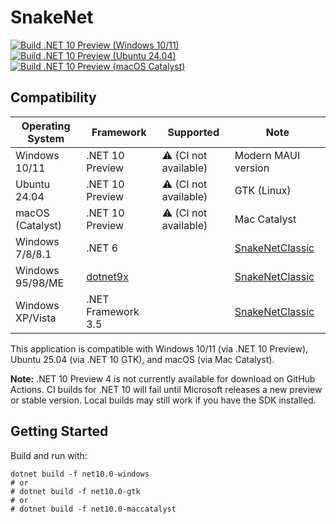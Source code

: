 # SnakeNet

<!--
NOTE: .NET 10 Preview 4 is currently not available for download on GitHub Actions. The following badges may show failing status until a new preview or stable version is released by Microsoft.
-->
[![Build .NET 10 Preview (Windows 10/11)](https://github.com/WhiteWrym18/SnakeNetFusion/actions/workflows/.net10-preview-windows.yml/badge.svg?branch=main)](https://github.com/WhiteWrym18/SnakeNetFusion/actions/workflows/.net10-preview-windows.yml)
[![Build .NET 10 Preview (Ubuntu 24.04)](https://github.com/WhiteWrym18/SnakeNetFusion/actions/workflows/.net10-ubuntu-2404.yml/badge.svg?branch=main)](https://github.com/WhiteWrym18/SnakeNetFusion/actions/workflows/.net10-ubuntu-2404.yml)
[![Build .NET 10 Preview (macOS Catalyst)](https://github.com/WhiteWrym18/SnakeNetFusion/actions/workflows/.net10-MacCatalyst.yml/badge.svg?branch=main)](https://github.com/WhiteWrym18/SnakeNetFusion/actions/workflows/.net10-MacCatalyst.yml)

## Compatibility

| Operating System      | Framework          | Supported            | Note                                                     |
|----------------------|--------------------|----------------------|----------------------------------------------------------|
| Windows 10/11        | .NET 10 Preview    | ⚠️ (CI not available) | Modern MAUI version                                      |
| Ubuntu 24.04         | .NET 10 Preview    | ⚠️ (CI not available) | GTK (Linux)                                              |
| macOS (Catalyst)     | .NET 10 Preview    | ⚠️ (CI not available) | Mac Catalyst                                             |
| Windows 7/8/8.1      | .NET 6             || [SnakeNetClassic](https://github.com/WhiteWrym18/SnakeNetClassic)                 |
| Windows 95/98/ME     |[dotnet9x ](https://github.com/itsmattkc/dotnet9x)|| [SnakeNetClassic](https://github.com/WhiteWrym18/SnakeNetClassic) |
| Windows XP/Vista     | .NET Framework 3.5 || [SnakeNetClassic](https://github.com/WhiteWrym18/SnakeNetClassic)                 |

This application is compatible with Windows 10/11 (via .NET 10 Preview), Ubuntu 25.04 (via .NET 10 GTK), and macOS (via Mac Catalyst).


**Note:** .NET 10 Preview 4 is not currently available for download on GitHub Actions. CI builds for .NET 10 will fail until Microsoft releases a new preview or stable version. Local builds may still work if you have the SDK installed.

## Getting Started

Build and run with:

```
dotnet build -f net10.0-windows
# or
# dotnet build -f net10.0-gtk
# or
# dotnet build -f net10.0-maccatalyst
```
